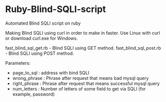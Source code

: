# Ruby-Blind-SQLI-script
Automated Blind SQLI script on ruby

Making Blind SQLI using curl in order to make in faster. Use Linux with curl or download curl.exe for Windows.

fast_blind_sql_get.rb - Blind SQLI using GET method.
fast_blind_sql_post.rb - Blind SQLI using POST method.

Parameters: 
 - page_to_sql : address with bind SQLI
 - wrong_phrase : Phrase after request that means bad mysql query
 - right_phrase :  Phrase after request that means successful mysql query
 - num_letters : Number of letters of some field to get via SQLI (for example, password)